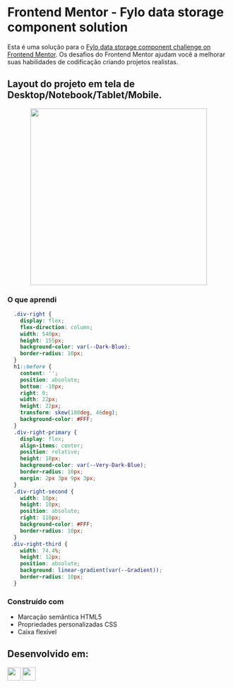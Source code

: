 # Frontend Mentor - Fylo data storage component solution

Esta é uma solução para o [Fylo data storage component challenge on Frontend Mentor](https://www.frontendmentor.io/challenges/fylo-data-storage-component-1dZPRbV5n). 
Os desafios do Frontend Mentor ajudam você a melhorar suas habilidades de codificação criando projetos realistas.

## Layout do projeto em tela de Desktop/Notebook/Tablet/Mobile.

<div align="center">

  <img src="https://github.com/HumbertoFox/repository/assets/126817628/0c8e3baf-fa4d-4733-9196-021e3cd95187" width="400px"/>

</div>

### O que aprendi

```css
  .div-right {
    display: flex;
    flex-direction: column;
    width: 540px;
    height: 155px;
    background-color: var(--Dark-Blue);
    border-radius: 10px;
  }
  h1::before {
    content: '';
    position: absolute;
    bottom: -10px;
    right: 0;
    width: 22px;
    height: 22px;
    transform: skew(180deg, 46deg);
    background-color: #FFF;
  }
  .div-right-primary {
    display: flex;
    align-items: center;
    position: relative;
    height: 18px;
    background-color: var(--Very-Dark-Blue);
    border-radius: 10px;
    margin: 2px 3px 9px 3px;
  }
  .div-right-second {
    width: 10px;
    height: 10px;
    position: absolute;
    right: 118px;
    background-color: #FFF;
    border-radius: 10px;
  }
 .div-right-third {
    width: 74.4%;
    height: 12px;
    position: absolute;
    background: linear-gradient(var(--Gradient));
    border-radius: 10px;
  }
```

### Construído com

- Marcação semântica HTML5
- Propriedades personalizadas CSS
- Caixa flexível
## Desenvolvido em:

<div>
  <img src="https://cdn.jsdelivr.net/gh/devicons/devicon/icons/html5/html5-original.svg" width="30px"/>
  <img src="https://cdn.jsdelivr.net/gh/devicons/devicon/icons/css3/css3-original.svg" width="30px"/>
</div>
